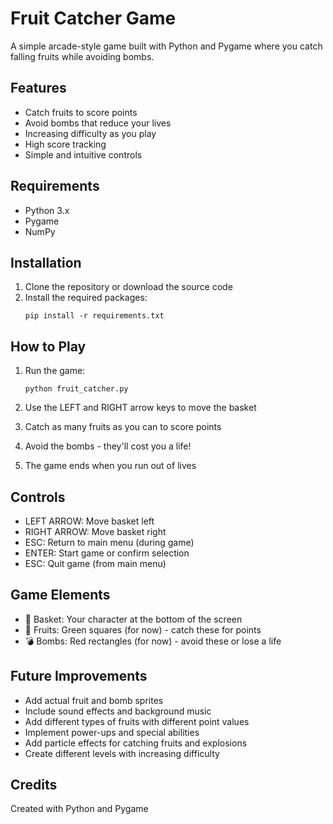 # Fruit Catcher Game

A simple arcade-style game built with Python and Pygame where you catch falling fruits while avoiding bombs.

## Features

- Catch fruits to score points
- Avoid bombs that reduce your lives
- Increasing difficulty as you play
- High score tracking
- Simple and intuitive controls

## Requirements

- Python 3.x
- Pygame
- NumPy

## Installation

1. Clone the repository or download the source code
2. Install the required packages:
   ```
   pip install -r requirements.txt
   ```

## How to Play

1. Run the game:
   ```
   python fruit_catcher.py
   ```

2. Use the LEFT and RIGHT arrow keys to move the basket
3. Catch as many fruits as you can to score points
4. Avoid the bombs - they'll cost you a life!
5. The game ends when you run out of lives

## Controls

- LEFT ARROW: Move basket left
- RIGHT ARROW: Move basket right
- ESC: Return to main menu (during game)
- ENTER: Start game or confirm selection
- ESC: Quit game (from main menu)

## Game Elements

- 🧺 Basket: Your character at the bottom of the screen
- 🍎 Fruits: Green squares (for now) - catch these for points
- 💣 Bombs: Red rectangles (for now) - avoid these or lose a life

## Future Improvements

- Add actual fruit and bomb sprites
- Include sound effects and background music
- Add different types of fruits with different point values
- Implement power-ups and special abilities
- Add particle effects for catching fruits and explosions
- Create different levels with increasing difficulty

## Credits

Created with Python and Pygame
